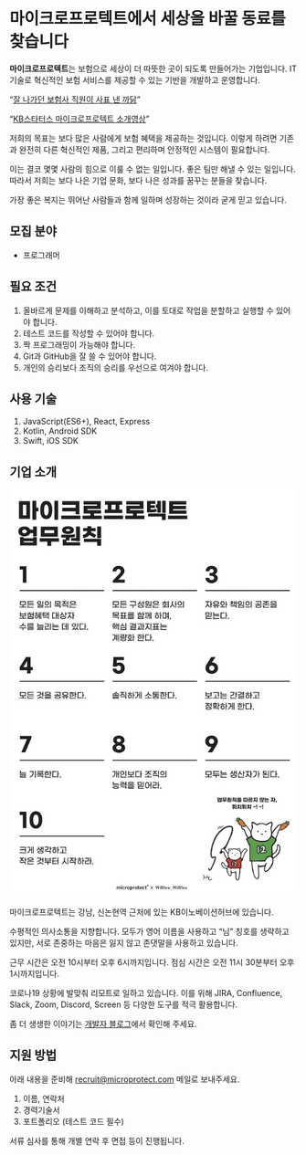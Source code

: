 # 마이크로프로텍트에서 세상을 바꿀 동료를 찾습니다

**마이크로프로텍트**는 보험으로 세상이 더 따뜻한 곳이 되도록 만들어가는 기업입니다.
IT 기술로 혁신적인 보험 서비스를 제공할 수 있는 기반을 개발하고 운영합니다.

“[잘 나가던 보험사 직원이 사표 낸 까닭](https://j.mp/3iy11M0)”

“[KB스타터스 마이크로프로텍트 소개영상](https://j.mp/2KwyP0S)”

저희의 목표는 보다 많은 사람에게 보험 혜택을 제공하는 것입니다.
이렇게 하려면 기존과 완전히 다른 혁신적인 제품, 그리고 편리하며 안정적인 시스템이 필요합니다.

이는 결코 몇몇 사람의 힘으로 이룰 수 없는 일입니다.
좋은 팀만 해낼 수 있는 일입니다.
따라서 저희는 보다 나은 기업 문화, 보다 나은 성과를 꿈꾸는 분들을 찾습니다.

가장 좋은 복지는 뛰어난 사람들과 함께 일하며 성장하는 것이라 굳게 믿고 있습니다.

## 모집 분야

- 프로그래머

## 필요 조건

1. 올바르게 문제를 이해하고 분석하고, 이를 토대로 작업을 분할하고 실행할 수 있어야 합니다.
1. 테스트 코드를 작성할 수 있어야 합니다.
1. 짝 프로그래밍이 가능해야 합니다.
1. Git과 GitHub을 잘 쓸 수 있어야 합니다.
1. 개인의 승리보다 조직의 승리를 우선으로 여겨야 합니다.

## 사용 기술

1. JavaScript(ES6+), React, Express
1. Kotlin, Android SDK
1. Swift, iOS SDK

## 기업 소개

![마이크로프로텍트 업무 원칙](./assets/images/principles.jpg?406872457d18e7076aca2ab83da504d4)

마이크로프로텍트는 강남, 신논현역 근처에 있는 KB이노베이션허브에 있습니다.

수평적인 의사소통을 지향합니다.
모두가 영어 이름을 사용하고 “님” 칭호를 생략하고 있지만,
서로 존중하는 마음은 잃지 않고 존댓말을 사용하고 있습니다.

근무 시간은 오전 10시부터 오후 6시까지입니다.
점심 시간은 오전 11시 30분부터 오후 1시까지입니다.

코로나19 상황에 발맞춰 리모트로 일하고 있습니다.
이를 위해 JIRA, Confluence, Slack, Zoom, Discord, Screen 등
다양한 도구를 적극 활용합니다.

좀 더 생생한 이야기는 [개발자 블로그](https://j.mp/2zbAZx7)에서 확인해 주세요.

## 지원 방법

아래 내용을 준비해 <recruit@microprotect.com> 메일로 보내주세요.

1. 이름, 연락처
1. 경력기술서
1. 포트폴리오 (테스트 코드 필수)

서류 심사를 통해 개별 연락 후 면접 등이 진행됩니다.
